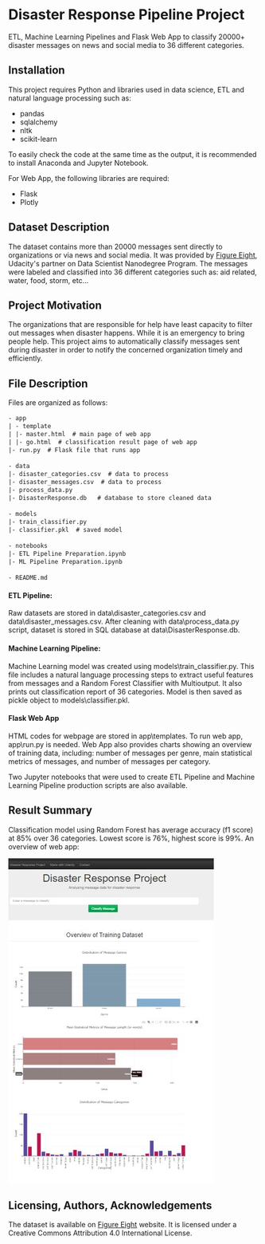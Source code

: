 # Disaster Response Pipeline Project

ETL, Machine Learning Pipelines and Flask Web App to classify 20000+ disaster messages on news and social media to 36 different categories.

## Installation

This project requires Python and libraries used in data science, ETL and natural language processing such as:
- pandas
- sqlalchemy
- nltk
- scikit-learn

To easily check the code at the same time as the output, it is recommended to install Anaconda and Jupyter Notebook.

For Web App, the following libraries are required:
- Flask
- Plotly

## Dataset Description

The dataset contains more than 20000 messages sent directly to organizations or via news and social media. It was provided by [Figure Eight](https://www.figure-eight.com/), Udacity's partner on Data Scientist Nanodegree Program.
The messages were labeled and classified into 36 different categories such as: aid related, water, food, storm, etc...

## Project Motivation
The organizations that are responsible for help have least capacity to filter out messages when disaster happens. While it is an emergency to bring people help. This project aims to automatically classify messages sent during disaster in order to notify the concerned organization timely and efficiently.

## File Description
Files are organized as follows:

```
- app
| - template
| |- master.html  # main page of web app
| |- go.html  # classification result page of web app
|- run.py  # Flask file that runs app

- data
|- disaster_categories.csv  # data to process 
|- disaster_messages.csv  # data to process
|- process_data.py
|- DisasterResponse.db   # database to store cleaned data

- models
|- train_classifier.py
|- classifier.pkl  # saved model 

- notebooks
|- ETL Pipeline Preparation.ipynb
|- ML Pipeline Preparation.ipynb

- README.md
```
#### ETL Pipeline:
Raw datasets are stored in data\disaster_categories.csv and data\disaster_messages.csv. After cleaning with data\process_data.py script, dataset is stored in SQL database at data\DisasterResponse.db.
#### Machine Learning Pipeline:
Machine Learning model was created using models\train_classifier.py. This file includes a natural language processing steps to extract useful features from messages and a Random Forest Classifier with Multioutput. It also prints out classification report of 36 categories. Model is then saved as pickle object to models\classifier.pkl.
#### Flask Web App
HTML codes for webpage are stored in app\templates. To run web app, app\run.py is needed. Web App also provides charts showing an overview of training data, including: number of messages per genre, main statistical metrics of messages, and number of messages per category.

Two Jupyter notebooks that were used to create ETL Pipeline and Machine Learning Pipeline production scripts are also available.

## Result Summary
Classification model using Random Forest has average accuracy (f1 score) at 85% over 36 categories. Lowest score is 76%, highest score is 99%.
An overview of web app:

![Screenshot](web_app_overview.JPG)

## Licensing, Authors, Acknowledgements
The dataset is available on [Figure Eight](https://www.figure-eight.com/data-for-everyone/) website. It is licensed under a Creative Commons Attribution 4.0 International License.
